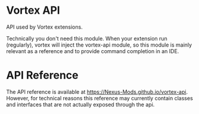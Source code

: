 # Vortex API

API used by Vortex extensions.

Technically you don't need this module. When your extension run (regularly), vortex will inject the vortex-api module, so this module is mainly relevant as a reference and to provide command completion in an IDE.

# API Reference

The API reference is available at https://Nexus-Mods.github.io/vortex-api.
However, for technical reasons this reference may currently contain classes and interfaces that are not actually exposed through the api.
